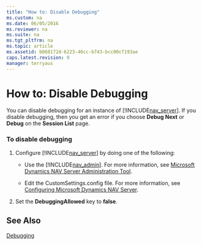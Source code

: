 ```yaml
---
title: "How to: Disable Debugging"
ms.custom: na
ms.date: 06/05/2016
ms.reviewer: na
ms.suite: na
ms.tgt_pltfrm: na
ms.topic: article
ms.assetid: b068172d-6223-46cc-b743-bcc00cf193ae
caps.latest.revision: 9
manager: terryaus
---
```

# How to: Disable Debugging
You can disable debugging for an instance of [!INCLUDE[nav_server](includes/nav_server_md.md)]. If you disable debugging, then you get an error if you choose **Debug Next** or **Debug** on the **Session List** page.  
  
### To disable debugging  
  
1.  Configure [!INCLUDE[nav_server](includes/nav_server_md.md)] by doing one of the following:  
  
    -   Use the [!INCLUDE[nav_admin](includes/nav_admin_md.md)]. For more information, see [Microsoft Dynamics NAV Server Administration Tool](Microsoft-Dynamics-NAV-Server-Administration-Tool.md).  
  
    -   Edit the CustomSettings.config file. For more information, see [Configuring Microsoft Dynamics NAV Server](Configuring-Microsoft-Dynamics-NAV-Server.md).  
  
2.  Set the **DebuggingAllowed** key to **false**.  
  
## See Also  
 [Debugging](Debugging.md)